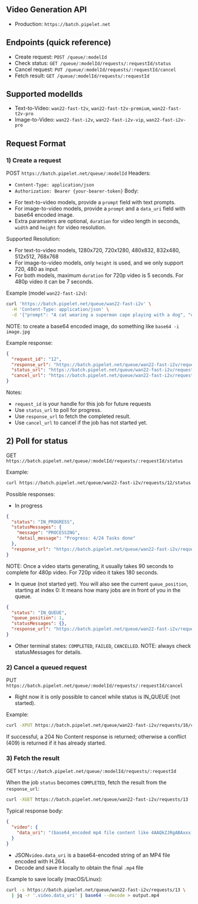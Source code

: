 
## Video Generation API

- Production: `https://batch.pipelet.net`

## Endpoints (quick reference)

- Create request: `POST /queue/:modelId`
- Check status: `GET /queue/:modelId/requests/:requestId/status`
- Cancel request: `PUT /queue/:modelId/requests/:requestId/cancel`
- Fetch result: `GET /queue/:modelId/requests/:requestId`

## Supported modelIds

- Text-to-Video: `wan22-fast-t2v`, `wan22-fast-t2v-premium`, `wan22-fast-t2v-pro`
- Image-to-Video: `wan22-fast-i2v`, `wan22-fast-i2v-vip`, `wan22-fast-i2v-pro`

## Request Format

### 1) Create a request

POST `https://batch.pipelet.net/queue/:modelId`
Headers:
- `Content-Type: application/json`
- `Authorization: Bearer {your-bearer-token}`
Body:
* For text-to-video models, provide a `prompt` field with text prompts.
* For image-to-video models, provide a `prompt` and a `data_uri` field with base64 encoded image.
* Extra parameters are optional, `duration` for video length in seconds, `width` and `height` for video resolution.

Supported Resolution:
* For text-to-video models, 1280x720, 720x1280, 480x832, 832x480, 512x512, 768x768
* For image-to-video models, only `height` is used, and we only support 720, 480 as input
* For both models, maximum `duration` for 720p video is 5 seconds. For 480p video it can be 7 seconds.

Example (model `wan22-fast-i2v`):

```bash
curl 'https://batch.pipelet.net/queue/wan22-fast-i2v' \
  -H 'Content-Type: application/json' \
  -d '{"prompt": "A cat wearing a superman cape playing with a dog", "data_uri": "(base64 encoded image)", "duration": 5, "height": 720}'
```
NOTE: to create a base64 encoded image, do something like `base64 -i image.jpg`

Example response:

```json
{
  "request_id": "12",
  "response_url": "https://batch.pipelet.net/queue/wan22-fast-i2v/requests/12",
  "status_url": "https://batch.pipelet.net/queue/wan22-fast-i2v/requests/12/status",
  "cancel_url": "https://batch.pipelet.net/queue/wan22-fast-i2v/requests/12/cancel"
}
```

Notes:
- `request_id` is your handle for this job for future requests
- Use `status_url` to poll for progress.
- Use `response_url` to fetch the completed result.
- Use `cancel_url` to cancel if the job has not started yet.

## 2) Poll for status

GET `https://batch.pipelet.net/queue/:modelId/requests/:requestId/status`

Example:

```bash
curl https://batch.pipelet.net/queue/wan22-fast-i2v/requests/12/status
```

Possible responses:

- In progress

```json
{
  "status": "IN_PROGRESS",
  "statusMessages": {
    "message": "PROCESSING",
    "detail_message": "Progress: 4/24 Tasks done"
  },
  "response_url": "https://batch.pipelet.net/queue/wan22-fast-i2v/requests/12"
}
```
NOTE: Once a video starts generating, it usually takes 90 seconds to complete for 480p video. For 720p video it takes 180 seconds.

- In queue (not started yet). You will also see the current `queue_position`, starting at index 0: It means how many jobs are in front of you in the queue.

```json
{
  "status": "IN_QUEUE",
  "queue_position": 1,
  "statusMessages": {},
  "response_url": "https://batch.pipelet.net/queue/wan22-fast-i2v/requests/16"
}
```

- Other terminal states: `COMPLETED`, `FAILED`, `CANCELLED`.
NOTE: always check statusMessages for details.

### 2) Cancel a queued request

PUT `https://batch.pipelet.net/queue/:modelId/requests/:requestId/cancel`

- Right now it is only possible to cancel while status is IN_QUEUE (not started).

Example:

```bash
curl -XPUT https://batch.pipelet.net/queue/wan22-fast-i2v/requests/16/cancel
```

If successful, a 204 No Content response is returned; otherwise a conflict (409) is returned if it has already started.

### 3) Fetch the result

GET `https://batch.pipelet.net/queue/:modelId/requests/:requestId`

When the job `status` becomes `COMPLETED`, fetch the result from the `response_url`:

```bash
curl -XGET https://batch.pipelet.net/queue/wan22-fast-i2v/requests/13
```

Typical response body:

```json
{
  "video": {
    "data_uri": "(base64_encoded mp4 file content like 4AAQkZJRgABAxxx)"
  }
}
```

-  JSON`video.data_uri` is a base64-encoded string of an MP4 file encoded with H.264.
- Decode and save it locally to obtain the final `.mp4` file

Example to save locally (macOS/Linux):

```bash
curl -s https://batch.pipelet.net/queue/wan22-fast-i2v/requests/13 \
  | jq -r '.video.data_uri' | base64 --decode > output.mp4
```
